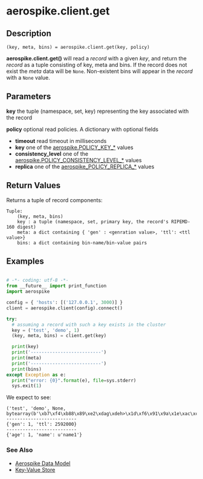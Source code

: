 
# aerospike.client.get

## Description

```
(key, meta, bins) = aerospike.client.get(key, policy)

```

**aerospike.client.get()** will read a *record* with a given *key*, and return
the *record* as a tuple consisting of key, meta and bins.
If the record does not exist the *meta* data will be `None`.
Non-existent bins will appear in the *record* with a `None` value.

## Parameters

**key** the tuple (namespace, set, key) representing the key associated with the record

**policy** optional read policies. A dictionary with optional fields
- **timeout** read timeout in milliseconds
- **key** one of the [aerospike.POLICY_KEY_*](http://www.aerospike.com/apidocs/c/db/d65/group__client__policies.html#gaa9c8a79b2ab9d3812876c3ec5d1d50ec) values
- **consistency_level** one of the [aerospike.POLICY_CONSISTENCY_LEVEL_*](http://www.aerospike.com/apidocs/c/db/d65/group__client__policies.html#ga34dbe8d01c941be845145af643f9b5ab) values
- **replica** one of the [aerospike_POLICY_REPLICA_*](http://www.aerospike.com/apidocs/c/db/d65/group__client__policies.html#gabce1fb468ee9cbfe54b7ab834cec79ab) values

## Return Values
Returns a tuple of record components:

```
Tuple:
    (key, meta, bins)
    key : a tuple (namespace, set, primary key, the record's RIPEMD-160 digest)
    meta: a dict containing { 'gen' : <genration value>, 'ttl': <ttl value>}
    bins: a dict containing bin-name/bin-value pairs
```

## Examples

```python

# -*- coding: utf-8 -*-
from __future__ import print_function
import aerospike

config = { 'hosts': [('127.0.0.1', 3000)] }
client = aerospike.client(config).connect()

try:
  # assuming a record with such a key exists in the cluster
  key = ('test', 'demo', 1)
  (key, meta, bins) = client.get(key)

  print(key)
  print('--------------------------')
  print(meta)
  print('--------------------------')
  print(bins)
except Exception as e:
  print("error: {0}".format(e), file=sys.stderr)
  sys.exit(1)

```

We expect to see:

```
('test', 'demo', None, bytearray(b'\xb7\xf4\xb88\x89\xe2\xdag\xdeh>\x1d\xf6\x91\x9a\x1e\xac\xc4F\xc8'))
--------------------------
{'gen': 1, 'ttl': 2592000}
--------------------------
{'age': 1, 'name': u'name1'}

```

### See Also

- [Aerospike Data Model](http://www.aerospike.com/docs/architecture/data-model.html)
- [Key-Value Store](http://www.aerospike.com/docs/guide/kvs.html)

